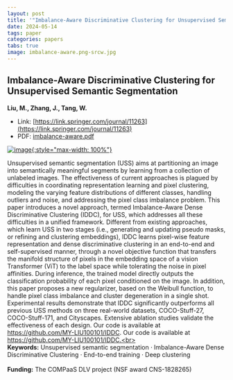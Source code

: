 ```yaml
---
layout: post
title: '"Imbalance-Aware Discriminative Clustering for Unsupervised Semantic Segmentation"'
date: 2024-05-14
tags: paper
categories: papers
tabs: true
image: imbalance-aware.png-srcw.jpg
---
```


## Imbalance-Aware Discriminative Clustering for Unsupervised Semantic Segmentation
**Liu, M., Zhang, J., Tang, W.**
- Link: [https://link.springer.com/journal/11263](https://link.springer.com/journal/11263)
- PDF: [imbalance-aware.pdf](/documents/imbalance-aware.pdf)


[![image](https://www.evl.uic.edu/output/originals/imbalance-aware.png-srcw.jpg){:style="max-width: 100%"}](https://www.evl.uic.edu/output/originals/imbalance-aware.png-srcw.jpg)

Unsupervised semantic segmentation (USS) aims at partitioning an image into semantically meaningful segments by learning from a collection of unlabeled images. The effectiveness of current approaches is plagued by difficulties in coordinating representation learning and pixel clustering, modeling the varying feature distributions of different classes, handling outliers and noise, and addressing the pixel class imbalance problem. This paper introduces a novel approach, termed Imbalance-Aware Dense Discriminative Clustering (IDDC), for USS, which addresses all these difficulties in a unified framework. Different from existing approaches, which learn USS in two stages (i.e., generating and updating pseudo masks, or refining and clustering embeddings), IDDC learns pixel-wise feature representation and dense discriminative clustering in an end-to-end and self-supervised manner, through a novel objective function that transfers the manifold structure of pixels in the embedding space of a vision Transformer (ViT) to the label space while tolerating the noise in pixel affinities. During inference, the trained model directly outputs the classification probability of each pixel conditioned on the image. In addition, this paper proposes a new regularizer, based on the Weibull function, to handle pixel class imbalance and cluster degeneration in a single shot. Experimental results demonstrate that IDDC significantly outperforms all previous USS methods on three real-world datasets, COCO-Stuff-27, COCO-Stuff-171, and Cityscapes. Extensive ablation studies validate the effectiveness of each design. Our code is available at https://github.com/MY-LIU100101/IDDC.  Our code is available at https://github.com/MY-LIU100101/IDDC.<br><br>
<strong>Keywords:</strong> Unsupervised semantic segmentation · Imbalance-Aware Dense Discriminative Clustering · End-to-end training ·
Deep clustering<br><br>
<strong>Funding:</strong> The COMPaaS DLV project (NSF award CNS-1828265)